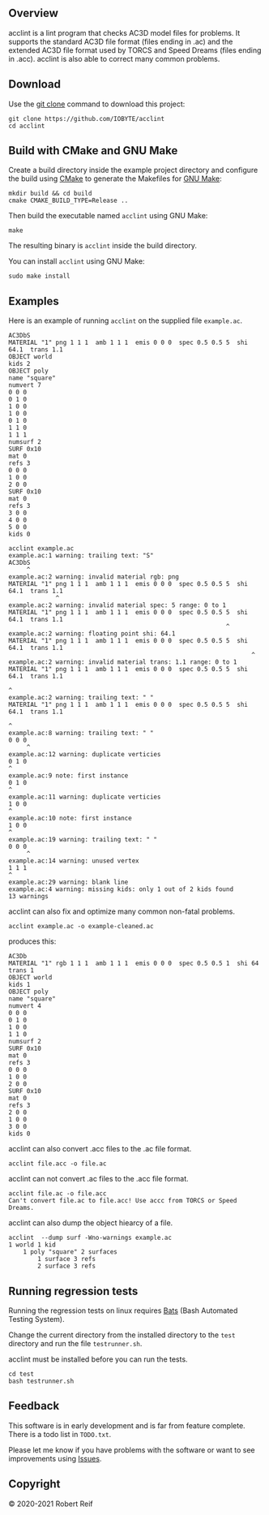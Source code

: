 Overview
--------

acclint is a lint program that checks AC3D model files for problems.  It supports
the standard AC3D file format (files ending in .ac) and the extended AC3D file
format used by TORCS and Speed Dreams (files ending in .acc).  acclint is also
able to correct many common problems.

Download
--------

Use the [git clone](https://git-scm.com/docs/git-clone) command to download this
project:

```
git clone https://github.com/IOBYTE/acclint
cd acclint
```

Build with CMake and GNU Make
-----------------------------

Create a build directory inside the example project directory and configure the
build using [CMake](https://cmake.org) to generate the Makefiles for
[GNU Make](https://www.gnu.org/software/make/):
```
mkdir build && cd build
cmake CMAKE_BUILD_TYPE=Release ..
```

Then build the executable named ```acclint``` using GNU Make:
```
make
```

The resulting binary is ```acclint``` inside the build directory.

You can install ```acclint``` using GNU Make:
```
sudo make install
```

Examples
-------

Here is an example of running ```acclint``` on the supplied file ```example.ac```.

```
AC3DbS
MATERIAL "1" png 1 1 1  amb 1 1 1  emis 0 0 0  spec 0.5 0.5 5  shi 64.1  trans 1.1
OBJECT world
kids 2
OBJECT poly
name "square"
numvert 7
0 0 0
0 1 0
1 0 0
1 0 0
0 1 0
1 1 0
1 1 1
numsurf 2
SURF 0x10
mat 0
refs 3
0 0 0
1 0 0
2 0 0
SURF 0x10
mat 0
refs 3
3 0 0
4 0 0
5 0 0
kids 0
```

```
acclint example.ac
example.ac:1 warning: trailing text: "S"
AC3DbS
     ^
example.ac:2 warning: invalid material rgb: png
MATERIAL "1" png 1 1 1  amb 1 1 1  emis 0 0 0  spec 0.5 0.5 5  shi 64.1  trans 1.1 
             ^
example.ac:2 warning: invalid material spec: 5 range: 0 to 1
MATERIAL "1" png 1 1 1  amb 1 1 1  emis 0 0 0  spec 0.5 0.5 5  shi 64.1  trans 1.1 
                                                            ^
example.ac:2 warning: floating point shi: 64.1
MATERIAL "1" png 1 1 1  amb 1 1 1  emis 0 0 0  spec 0.5 0.5 5  shi 64.1  trans 1.1 
                                                                   ^
example.ac:2 warning: invalid material trans: 1.1 range: 0 to 1
MATERIAL "1" png 1 1 1  amb 1 1 1  emis 0 0 0  spec 0.5 0.5 5  shi 64.1  trans 1.1 
                                                                               ^
example.ac:2 warning: trailing text: " "
MATERIAL "1" png 1 1 1  amb 1 1 1  emis 0 0 0  spec 0.5 0.5 5  shi 64.1  trans 1.1 
                                                                                  ^
example.ac:8 warning: trailing text: " "
0 0 0 
     ^
example.ac:12 warning: duplicate verticies
0 1 0
^
example.ac:9 note: first instance
0 1 0
^
example.ac:11 warning: duplicate verticies
1 0 0
^
example.ac:10 note: first instance
1 0 0
^
example.ac:19 warning: trailing text: " "
0 0 0 
     ^
example.ac:14 warning: unused vertex
1 1 1
^
example.ac:29 warning: blank line
example.ac:4 warning: missing kids: only 1 out of 2 kids found
13 warnings
```

acclint can also fix and optimize many common non-fatal problems.

```
acclint example.ac -o example-cleaned.ac
```
produces this:
```
AC3Db
MATERIAL "1" rgb 1 1 1  amb 1 1 1  emis 0 0 0  spec 0.5 0.5 1  shi 64  trans 1
OBJECT world
kids 1
OBJECT poly
name "square"
numvert 4
0 0 0
0 1 0
1 0 0
1 1 0
numsurf 2
SURF 0x10
mat 0
refs 3
0 0 0
1 0 0
2 0 0
SURF 0x10
mat 0
refs 3
2 0 0
1 0 0
3 0 0
kids 0
```
acclint can also convert .acc files to the .ac file format.
```
acclint file.acc -o file.ac
```
acclint can not convert .ac files to the .acc file format.
```
acclint file.ac -o file.acc
Can't convert file.ac to file.acc! Use accc from TORCS or Speed Dreams.
```
acclint can also dump the object hiearcy of a file.
```
acclint  --dump surf -Wno-warnings example.ac
1 world 1 kid
    1 poly "square" 2 surfaces
        1 surface 3 refs
        2 surface 3 refs
```
Running regression tests
--------

Running the regression tests on linux requires [Bats](https://github.com/bats-core/bats-core) (Bash Automated Testing System).

Change the current directory from the installed directory to the ```test``` directory and run the file ```testrunner.sh```.

acclint must be installed before you can run the tests.

```
cd test
bash testrunner.sh
```

Feedback
--------

This software is in early development and is far from feature complete. There is a todo list in ```TODO.txt```.

Please let me know if you have problems with the software or want to see improvements using [Issues](https://github.com/IOBYTE/acclint/issues).

Copyright
--------

© 2020-2021 Robert Reif


